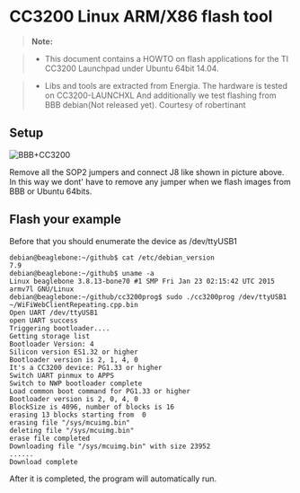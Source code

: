 CC3200 Linux ARM/X86 flash tool
================================================================================
>**Note:**

> - This document contains a HOWTO on flash applications for the TI CC3200
Launchpad under Ubuntu 64bit 14.04.

> - Libs and tools are extracted from Energia. The hardware is tested on CC3200-LAUNCHXL
And additionally we test flashing from BBB debian(Not released yet). Courtesy of robertinant

Setup
---------------------
![BBB+CC3200](https://github.com/sheenhx/cc3200sdk/tools/energia-0101E0017/BBB.jpg "BBB+CC3200")

Remove all the SOP2 jumpers and connect J8 like shown in picture above.
In this way we dont' have to remove any jumper when we flash images from BBB or Ubuntu 64bits.

Flash your example
---------------------

Before that you should enumerate the device as /dev/ttyUSB1 

```
debian@beaglebone:~/github$ cat /etc/debian_version 
7.9
debian@beaglebone:~/github$ uname -a
Linux beaglebone 3.8.13-bone70 #1 SMP Fri Jan 23 02:15:42 UTC 2015 armv7l GNU/Linux
debian@beaglebone:~/github/cc3200prog$ sudo ./cc3200prog /dev/ttyUSB1 ~/WiFiWebClientRepeating.cpp.bin 
Open UART /dev/ttyUSB1
open UART success
Triggering bootloader....
Getting storage list
Bootloader Version: 4
Silicon version ES1.32 or higher
Bootloader version is 2, 1, 4, 0
It's a CC3200 device: PG1.33 or higher
Switch UART pinmux to APPS
Switch to NWP bootloader complete
Load common boot command for PG1.33 or higher
Bootloader version is 2, 0, 4, 0
BlockSize is 4096, number of blocks is 16
erasing 13 blocks starting from  0
erasing file "/sys/mcuimg.bin"
deleting file "/sys/mcuimg.bin"
erase file completed
Downloading file "/sys/mcuimg.bin" with size 23952
......
Download complete
```

After it is completed, the program will automatically run.
